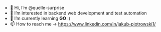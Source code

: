 - 👋 Hi, I’m @quelle-surprise
- 👀 I’m interested in backend web development and test automation
- 🌱 I’m currently learning **GO** :) 
- 📫 How to reach me -> https://www.linkedin.com/in/jakub-piotrowski1/ 

<!---
quelle-surprise/quelle-surprise is a ✨ special ✨ repository because its `README.md` (this file) appears on your GitHub profile.
You can click the Preview link to take a look at your changes.
--->
